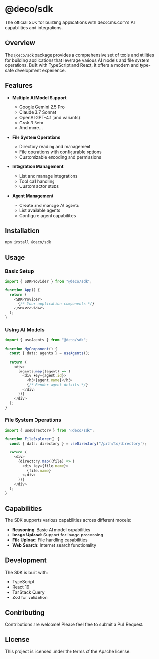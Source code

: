 # @deco/sdk

The official SDK for building applications with decocms.com's AI capabilities and
integrations.

## Overview

The `@deco/sdk` package provides a comprehensive set of tools and utilities for
building applications that leverage various AI models and file system
operations. Built with TypeScript and React, it offers a modern and type-safe
development experience.

## Features

- **Multiple AI Model Support**
  - Google Gemini 2.5 Pro
  - Claude 3.7 Sonnet
  - OpenAI GPT-4.1 (and variants)
  - Grok 3 Beta
  - And more...

- **File System Operations**
  - Directory reading and management
  - File operations with configurable options
  - Customizable encoding and permissions

- **Integration Management**
  - List and manage integrations
  - Tool call handling
  - Custom actor stubs

- **Agent Management**
  - Create and manage AI agents
  - List available agents
  - Configure agent capabilities

## Installation

```bash
npm install @deco/sdk
```

## Usage

### Basic Setup

```typescript
import { SDKProvider } from "@deco/sdk";

function App() {
  return (
    <SDKProvider>
      {/* Your application components */}
    </SDKProvider>
  );
}
```

### Using AI Models

```typescript
import { useAgents } from "@deco/sdk";

function MyComponent() {
  const { data: agents } = useAgents();

  return (
    <div>
      {agents.map((agent) => (
        <div key={agent.id}>
          <h3>{agent.name}</h3>
          {/* Render agent details */}
        </div>
      ))}
    </div>
  );
}
```

### File System Operations

```typescript
import { useDirectory } from "@deco/sdk";

function FileExplorer() {
  const { data: directory } = useDirectory("/path/to/directory");

  return (
    <div>
      {directory.map((file) => (
        <div key={file.name}>
          {file.name}
        </div>
      ))}
    </div>
  );
}
```

## Capabilities

The SDK supports various capabilities across different models:

- **Reasoning**: Basic AI model capabilities
- **Image Upload**: Support for image processing
- **File Upload**: File handling capabilities
- **Web Search**: Internet search functionality

## Development

The SDK is built with:

- TypeScript
- React 19
- TanStack Query
- Zod for validation

## Contributing

Contributions are welcome! Please feel free to submit a Pull Request.

## License

This project is licensed under the terms of the Apache license.
